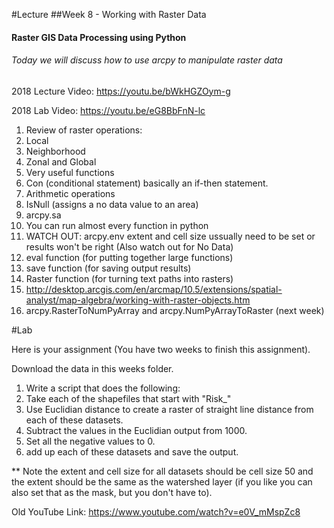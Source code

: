 #Lecture
##Week 8 - Working with Raster Data
#### Raster GIS Data Processing using Python
###### Today we will discuss how to use arcpy to manipulate raster data

2018 Lecture Video: https://youtu.be/bWkHGZOym-g

2018 Lab Video: https://youtu.be/eG8BbFnN-lc

1. Review of raster operations:
  1. Local
  2. Neighborhood
  3. Zonal and Global
2. Very useful functions
  1. Con (conditional statement) basically an if-then statement.
  2. Arithmetic operations
  3. IsNull (assigns a no data value to an area)
3. arcpy.sa
  1. You can run almost every function in python
  2. WATCH OUT: arcpy.env extent and cell size ussually need to be set or results won't be right (Also watch out for No Data)
  3. eval function (for putting together large functions)
  4. save function (for saving output results)
  5. Raster function (for turning text paths into rasters)
  6. http://desktop.arcgis.com/en/arcmap/10.5/extensions/spatial-analyst/map-algebra/working-with-raster-objects.htm
  7. arcpy.RasterToNumPyArray and arcpy.NumPyArrayToRaster (next week)

  

#Lab 

Here is your assignment (You have two weeks to finish this assignment).

Download the data in this weeks folder.

1. Write a script that does the following:
  1. Take each of the shapefiles that start with "Risk_"
  2. Use Euclidian distance to create a raster of straight line distance from each of these datasets.
  3. Subtract the values in the Euclidian output from 1000.
  4. Set all the negative values to 0.
  5. add up each of these datasets and save the output.

** Note the extent and cell size for all datasets should be cell size 50 and the extent should be the same as the watershed layer (if you like you can also set that as the mask, but you don't have to).
  
  
Old YouTube Link:  https://www.youtube.com/watch?v=e0V_mMspZc8

  








  




      
      

